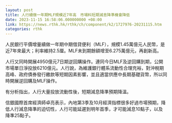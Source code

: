 ```yaml
---
layout: post
title: 人行續做一年期MLF規模近7年高　市場料短期減息降準機會降低
date: 2023-11-15 16:58:06.000000000 +08:00
link: https://news.rthk.hk/rthk/ch/component/k2/1727976-20231115.htm
categories: rthk
---
```


人民銀行平價增量續做一年期中期借貸便利（MLF），規模1.45萬億元人民幣，是近7年來最大；利率維持2.5厘。MLF未到期餘額增至6.275萬億元，再創新高。

人行又同時開展4950億元7日期逆回購操作。連同今日MLF及逆回購到期，公開市場單日淨投放6210億元。人行說，為維護銀行體系流動性合理充裕，對沖稅期高峰、政府債券發行繳款等短期因素影響，並且適當供應中長期基礎貨幣，所以同時開展逆回購及MLF操作。 

有分析指出，人行大量投放流動性後，短期減息降準預期降溫。

信銀國際首席經濟師卓亮表示，內地第3季及10月經濟指標很多好過市場預期，降低人行減息降準的迫切性，人行可能延遲到明年首季，才可能減息10點子，以及降準25點子。
